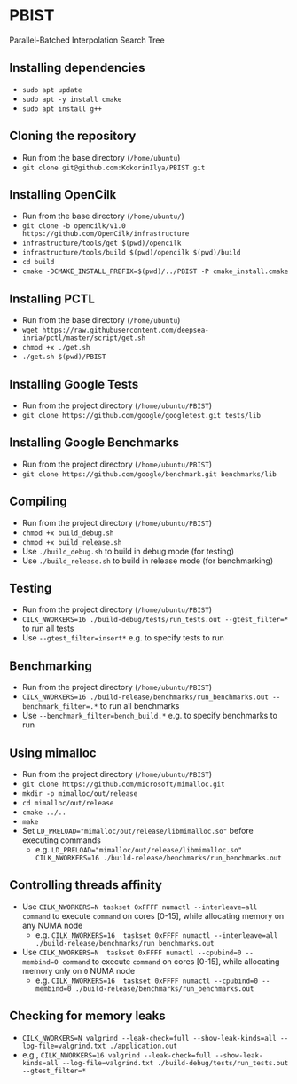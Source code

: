 # PBIST
Parallel-Batched Interpolation Search Tree

## Installing dependencies
* `sudo apt update`
* `sudo apt -y install cmake`
* `sudo apt install g++`

## Cloning the repository
* Run from the base directory (`/home/ubuntu`)
* `git clone git@github.com:KokorinIlya/PBIST.git`

## Installing OpenCilk

* Run from the base directory (`/home/ubuntu/`)
* `git clone -b opencilk/v1.0 https://github.com/OpenCilk/infrastructure`
* `infrastructure/tools/get $(pwd)/opencilk`
* `infrastructure/tools/build $(pwd)/opencilk $(pwd)/build`
* `cd build`
* `cmake -DCMAKE_INSTALL_PREFIX=$(pwd)/../PBIST -P cmake_install.cmake`

## Installing PCTL
* Run from the base directory (`/home/ubuntu`)
* `wget https://raw.githubusercontent.com/deepsea-inria/pctl/master/script/get.sh`
* `chmod +x ./get.sh`
* `./get.sh $(pwd)/PBIST`

## Installing Google Tests
* Run from the project directory (`/home/ubuntu/PBIST`)
* `git clone https://github.com/google/googletest.git tests/lib`

## Installing Google Benchmarks
* Run from the project directory (`/home/ubuntu/PBIST`)
* `git clone https://github.com/google/benchmark.git benchmarks/lib`

## Compiling

* Run from the project directory (`/home/ubuntu/PBIST`)
* `chmod +x build_debug.sh` 
* `chmod +x build_release.sh` 
* Use `./build_debug.sh` to build in debug mode (for testing)
* Use `./build_release.sh` to build in release mode (for benchmarking)

## Testing

* Run from the project directory (`/home/ubuntu/PBIST`)
* `CILK_NWORKERS=16 ./build-debug/tests/run_tests.out --gtest_filter=*` to run all tests
* Use `--gtest_filter=insert*` e.g. to specify tests to run

## Benchmarking

* Run from the project directory (`/home/ubuntu/PBIST`)
* `CILK_NWORKERS=16 ./build-release/benchmarks/run_benchmarks.out --benchmark_filter=.*` to run all benchmarks
* Use `--benchmark_filter=bench_build.*` e.g. to specify benchmarks to run

## Using mimalloc
* Run from the project directory (`/home/ubuntu/PBIST`)
* `git clone https://github.com/microsoft/mimalloc.git`
* `mkdir -p mimalloc/out/release`
* `cd mimalloc/out/release`
* `cmake ../..`
* `make`
* Set `LD_PRELOAD="mimalloc/out/release/libmimalloc.so"` before executing commands 
  * e.g. `LD_PRELOAD="mimalloc/out/release/libmimalloc.so" CILK_NWORKERS=16 ./build-release/benchmarks/run_benchmarks.out`


## Controlling threads affinity
* Use `CILK_NWORKERS=N taskset 0xFFFF numactl --interleave=all command` to execute `command` on cores [0-15], while allocating memory on any NUMA node
  * e.g. `CILK_NWORKERS=16  taskset 0xFFFF numactl --interleave=all ./build-release/benchmarks/run_benchmarks.out`
* Use `CILK_NWORKERS=N  taskset 0xFFFF numactl --cpubind=0 --membind=0 command` to execute `command` on cores [0-15], while allocating memory only on `0` NUMA node
  * e.g. `CILK_NWORKERS=16  taskset 0xFFFF numactl --cpubind=0 --membind=0 ./build-release/benchmarks/run_benchmarks.out`

## Checking for memory leaks
* `CILK_NWORKERS=N valgrind --leak-check=full --show-leak-kinds=all --log-file=valgrind.txt ./application.out`
* e.g., `CILK_NWORKERS=16 valgrind --leak-check=full --show-leak-kinds=all --log-file=valgrind.txt ./build-debug/tests/run_tests.out --gtest_filter=*`

